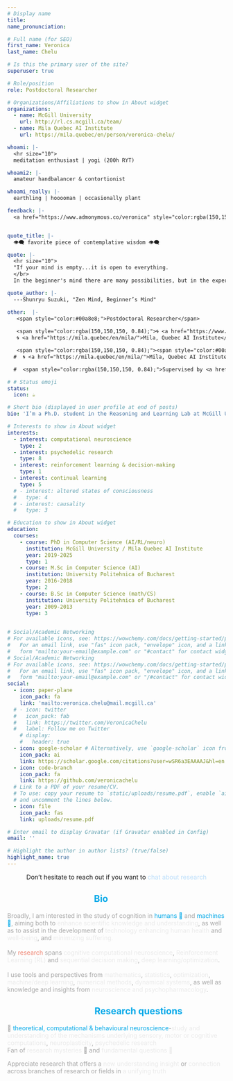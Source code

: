 ```yaml
---
# Display name
title: 
name_pronunciation: 

# Full name (for SEO)
first_name: Veronica
last_name: Chelu

# Is this the primary user of the site?
superuser: true

# Role/position
role: Postdoctoral Researcher 

# Organizations/Affiliations to show in About widget
organizations:
  - name: McGill University 
    url: http://rl.cs.mcgill.ca/team/
  - name: Mila Quebec AI Institute
    url: https://mila.quebec/en/person/veronica-chelu/

whoami: |-
  <hr size="10">
  meditation enthusiast | yogi (200h RYT)

whoami2: |-
  amateur handbalancer & contortionist

whoami_really: |-
  earthling | hooooman | occasionally plant 

feedback: |-
  <a href="https://www.admonymous.co/veronica" style="color:rgba(150,150,150, 0.84)!important;"><i class="fas fa-comments"></i> give anonymous feedback 🙏🏽</a></span>


quote_title: |-
  👁️‍🗨️ favorite piece of contemplative wisdom 👁️‍🗨️

quote: |-
  <hr size="10">
  "If your mind is empty...it is open to everything.
  </br>
  In the beginner's mind there are many possibilities, but in the expert’s there are few."

quote_author: |-
  ---Shunryu Suzuki, "Zen Mind, Beginner’s Mind"

other:  |-
   <span style="color:#00a8e8;">Postdoctoral Researcher</span>
   
   <span style="color:rgba(150,150,150, 0.84);">🌀 <a href="https://www.bagotlab.org/">Bagot Lab</a>,  <a href="https://www.cs.mcgill.ca/">McGill University</a> </br>
   🌀 <a href="https://mila.quebec/en/mila/">Mila, Quebec AI Institute</a></span>

   <span style="color:rgba(150,150,150, 0.84);"><span style="color:#00a8e8;text-align:left;">Past:</span></br> <span style="color:rgb(230,230,230, 0.84);">Ph.D</span> with <a href="https://cs.mcgill.ca/~dprecup/">Doina Precup</a> 🌀 <a href="https://rl.cs.mcgill.ca/">RL Lab</a>, <a href="https://www.cs.mcgill.ca/">McGill University</a> </br> <span style="color:rgb(230,230,230, 0.84);">Research Scientist Intern</span> 🌀 <a href="https://deepmind.google/">Google DeepMind</a></br> (London & Montreal)
  #  🌀 <a href="https://mila.quebec/en/mila/">Mila, Quebec AI Institute</a></span>

  #  <span style="color:rgba(150,150,150, 0.84);">Supervised by <a href="https://cs.mcgill.ca/~dprecup/">Doina Precup</a>. </span>

# # Status emoji
status:
  icon: ☕️

# Short bio (displayed in user profile at end of posts)
bio: 'I’m a Ph.D. student in the Reasoning and Learning Lab at McGill University and Mila, Montreal.' 

# Interests to show in About widget
interests: 
  - interest: computational neuroscience
    type: 2
  - interest: psychedelic research
    type: 8
  - interest: reinforcement learning & decision-making
    type: 1
  - interest: continual learning
    type: 5
  # - interest: altered states of consciousness
  #   type: 4
  # - interest: causality
  #   type: 3

# Education to show in About widget
education:
  courses:
    - course: PhD in Computer Science (AI/RL/neuro)
      institution: McGill University / Mila Quebec AI Institute
      year: 2019-2025
      type: 1
    - course: M.Sc in Computer Science (AI)
      institution: University Politehnica of Bucharest
      year: 2016-2018
      type: 2
    - course: B.Sc in Computer Science (math/CS)
      institution: University Politehnica of Bucharest
      year: 2009-2013
      type: 3
 

# Social/Academic Networking
# For available icons, see: https://wowchemy.com/docs/getting-started/page-builder/#icons
#   For an email link, use "fas" icon pack, "envelope" icon, and a link in the
#   form "mailto:your-email@example.com" or "#contact" for contact widget.
# Social/Academic Networking
# For available icons, see: https://wowchemy.com/docs/getting-started/page-builder/#icons
#   For an email link, use "fas" icon pack, "envelope" icon, and a link in the
#   form "mailto:your-email@example.com" or "/#contact" for contact widget.
social:
  - icon: paper-plane
    icon_pack: fa
    link: 'mailto:veronica.chelu@mail.mcgill.ca'
  # - icon: twitter
  #   icon_pack: fab
  #   link: https://twitter.com/VeronicaChelu
  #   label: Follow me on Twitter
    # display:
    #   header: true
  - icon: google-scholar # Alternatively, use `google-scholar` icon from `ai` icon pack
    icon_pack: ai
    link: https://scholar.google.com/citations?user=wSR6a3EAAAAJ&hl=en
  - icon: code-branch
    icon_pack: fa
    link: https://github.com/veronicachelu
  # Link to a PDF of your resume/CV.
  # To use: copy your resume to `static/uploads/resume.pdf`, enable `ai` icons in `params.yaml`,
  # and uncomment the lines below.
  - icon: file
    icon_pack: fas
    link: uploads/resume.pdf

# Enter email to display Gravatar (if Gravatar enabled in Config)
email: ''

# Highlight the author in author lists? (true/false)
highlight_name: true
---
```

<div class="card-body experience notinner1">
  <span style="font-size:0.9rem; display:inline-block; width:100%; text-align:center;">
  Don’t hesitate to reach out if you want to 
  <span style="color:#bbdefb;">chat about research</span>
  <!-- </span>
  <i class="fas fa-angle-double-right" style="color: #00a8e8;"></i> <i class="fas fa-angle-double-right" style="color: #00a8e8;"></i> <i class="fas fa-angle-double-right" style="color: #00a8e8;"></i>    Schedule a <span style="color:#bbdefb;">meeting</span> <a href="https://calendly.com/veronica-chelu" style="text-decoration: none"><i class="fas fa-thin fa-calendar-days" style="color: #00a8e8;"></i></a></span> -->
</div>
<!-- _________________________________________________________________ -->

<!-- <span style="text-align: center;color:#00a8e8;padding-right:5%;padding-left:5%">All our experience and contribution to the world is the process, the result, the very essence of our minds.</span>
<!-- <i class="fas fa-angle-left" style="color: #1600F8;"><<i class="fas fa-angle-left" style="color: #1600F8;"></i><i class="fas fa-angle-left" style="color: #1600F8;"></i> -->
<!-- _________________________________________________________________ --> 
<!-- I focuses on <span style="color:#bbdefb;">designing algorithms</span> that <span style="color:#bbdefb;">learn</span> from <span style="color:#bbdefb;">trial-and-error</span> <span style="color:#bbdefb;">interactive experience</span> with an <span style="color:#bbdefb;">environment</span> by leveraging <span style="color:#bbdefb;">internal representations</span> to <span style="color:#bbdefb;">plan, act and adapt</span> with efficiency. -->
  <!-- <div class=" text-center text-md-left" style="text-align: justify;margin-right: auto;margin-left: auto;">
      <h1 class="hero-title">Research Interests</h1>
  </div> -->
<div class="card-body experience notinner2" >
<h2  style="color:rgba(230,230,230, 0.84); text-align:left;padding-left:200px;color:#00a8e8;">Bio</h2>
<span style="color:rgba(150,150,150, 0.84);">Broadly, I am interested in the study of cognition in <span style="color:#00a8e8;">humans 🧠</span> and <span style="color:#00a8e8;">machines 🤖</span>, aiming both to <span style="color:rgb(230,230,230, 0.84);">enhance scientific knowledge and understanding</span>, as well as to assist in the development of <span style="color:rgb(230,230,230, 0.84);">technology enhancing human health</span> and <span style="color:rgb(230,230,230, 0.84);">well-being</span>, and <span style="color:rgb(230,230,230, 0.84);">minimizing suffering.</span></span>
</br>
</br>
<!-- My <span style="color:#EF8371;">research</span> spans <span style="color:#bbdefb;">reinforcement learning</span>, <span style="color:#bbdefb;">deep learning</span>, <span style="color:#bbdefb;">optimization</span> and <span style="color:#bbdefb;">computational neuroscience</span>.</span> -->
<span style="color:rgba(150,150,150, 0.84);">My  <span style="color:#EF8371;">research</span>  spans  <span style="color:rgb(230,230,230, 0.84);">cognitive computational neuroscience</span>, <span style="color:rgb(230,230,230, 0.84);">Reinforcement Learning (RL)</span> and <span style="color:rgb(230,230,230, 0.84);">sequential decision making</span>, <span style="color:rgb(230,230,230, 0.84);">deep learning/optimization</span>.</span>
</br>
</br>
<span style="color:rgba(150,150,150, 0.84);">I use tools and perspectives from <span style="color:rgb(230,230,230, 0.84);">mathematics</span>, <span style="color:rgb(230,230,230, 0.84);">statistics</span>, <span style="color:rgb(230,230,230, 0.84);">optimization</span>, <span style="color:rgb(230,230,230, 0.84);">machine/deep learning</span>, <span style="color:rgb(230,230,230, 0.84);">numerical methods</span>, <span style="color:rgb(230,230,230, 0.84);">dynamical systems</span>, as well as knowledge and insights from <span style="color:rgb(230,230,230, 0.84);">neuroscience and psychopharmacology</span>.</span>
<!-- <span style="color:rgba(150,150,150, 0.84);">Primarily, I work with the <span style="color:rgb(230,230,230, 0.84);"> (lifelong) reinforcement learning </span> problem from an <span style="color:rgb(230,230,230, 0.84);">optimization/deep-learning</span> viewpoint---which has applications in <span style="color:rgb(230,230,230, 0.84);">computational neuroscience</span> and understanding of <span style="color:rgb(230,230,230, 0.84);">neural processes</span>---using tools and perspectives from <span style="color:rgb(230,230,230, 0.84);">mathematics</span>, <span style="color:rgb(230,230,230, 0.84);">statistics</span>, <span style="color:rgb(230,230,230, 0.84);">dynamical systems</span> and understandings from other <span style="color:rgb(230,230,230, 0.84);">cognitive sciences</span>.</span> -->
</div>
<div class="card-body experience notinner3">
<h2 style="color:rgba(230,230,230, 0.84);text-align:right;padding-right:100px;color:#00a8e8;">Research questions</h2>
<span style=";color:rgba(150,150,150, 0.84);"> 
<!-- 🤖 <span style="color:#00a8e8;">AI</span>-<span style="color:rgb(230,230,230, 0.84);">RL</span>, <span style="color:rgb(230,230,230, 0.84);">policy optimization</span>, <span style="color:rgb(230,230,230, 0.84);">learning theory</span>, <span style="color:rgb(230,230,230, 0.84);">deep & lifelong learning</span>, <span style="color:rgb(230,230,230, 0.84);">dynamical systems</span> -->
<!-- <span style="color:rgb(230,230,230, 0.84);">acceleration</span>, <span style="color:rgb(230,230,230, 0.84);">adaptivity</span>, <span style="color:rgb(230,230,230, 0.84);">plasticity</span>, <span style="color:rgb(230,230,230, 0.84);">planning</span> -->
<!-- </br> -->
<!-- 
Æ continual reinforcement learning (RL) & adaptive decision-making, learning theory, deep learning,
dynamical systems, neural latent-circuit modelling -->
🧠 <span style="color:#00a8e8;">theoretical, computational & behavioural neuroscience</span>-<span style="color:rgb(230,230,230, 0.84);">study and
understanding of the mechanisms underlying sensory, motor or cognitive computations</span>, <span style="color:rgb(230,230,230, 0.84);">neuroplasticity</span>, <span style="color:rgb(230,230,230, 0.84);">psychedelic research</span>
<!-- habitual or goal directed behavior, </span><span style="color:rgb(230,230,230, 0.84);">neuroplasticity, </span></span><span style="color:rgba(150,150,150, 0.84);"><span style="color:rgb(230,230,230, 0.84);">psychedelic research</span> for therapeutic drug design</span><span style="color:rgba(150,150,150, 0.84);">---psychopathologies associated with cognitive inflexibility, plasticity loss---</span><span style="color:rgb(230,230,230, 0.84);">study & understanding of <span style="color:rgb(230,230,230, 0.84);">altered states of consciousness</span>,</span><span style="color:rgba(150,150,150, 0.84);"> via meditation, breathwork, and/or psychedelics</span> -->
</div>

<div class="card-body experience notinner4">
<span style="color:rgba(150,150,150, 0.84);">
Fan of <span style="color:rgb(230,230,230, 0.84);">research mysteries</span> 🔮 and <span style="color:rgb(230,230,230, 0.84);">fundamental questions 🦄</span>

<span style="color:rgba(150,150,150, 0.84);">Appreciate research that offers a <span style="color:rgb(230,230,230, 0.84);">new understanding</span> <span style="color:rgb(230,230,230, 0.84);">insight</span> or <span style="color:rgb(230,230,230, 0.84);">connection</span> across branches of research or fields in <span style="color:rgb(230,230,230, 0.84);">a unifying truth</span></span>
</div>


